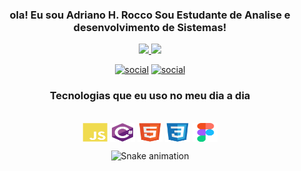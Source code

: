 <div align="center">

  ### ola! Eu sou Adriano H. Rocco Sou Estudante de Analise e desenvolvimento de Sistemas!


  <a href="https://github.com/GhostOfSushi">
    <img height="150em" src="https://github-readme-stats.vercel.app/api?username=GhostOfSushi&count_private=true&include_all_commits=true&show_icons=true&theme=dracula&hide_border=false&show_owner=true"/>
    <img height="150em" src="https://github-readme-stats.vercel.app/api/top-langs/?username=dsouloficial&theme=dracula&hide_border=false&&layout=compact"/>


  [![social](https://img.shields.io/badge/Instagram-E4405F?style=for-the-badge&logo=instagram&logoColor=white)](https://instagram.com/adrianohenriquerocco)
  [![social](https://img.shields.io/badge/Facebook-2f55a4?style=for-the-badge&logo=facebook&logoColor=white)](https://facebook.com/adrianohenriquerocco)

  ### Tecnologias que eu uso no meu dia a dia 

</div>

<div style="display: inline_block"; align="center"><br>
  <img align="center" alt="dsouloficial-Js" height="30" width="40" src="https://raw.githubusercontent.com/devicons/devicon/master/icons/javascript/javascript-plain.svg">
 
  <img align="center" alt="GhostOfSushi-c#" height="30" width="40" src="https://raw.githubusercontent.com/devicons/devicon/master/icons/csharp/csharp-original.svg">
  <img align="center" alt="GhostOfSushi-HTML" height="30" width="40" src="https://raw.githubusercontent.com/devicons/devicon/master/icons/html5/html5-original.svg">
  <img align="center" alt="GhostOfSushi-CSS" height="30" width="40" src="https://raw.githubusercontent.com/devicons/devicon/master/icons/css3/css3-original.svg">
   <img align="center" alt="dsouloficial-CSS" height="30" width="40" src="https://raw.githubusercontent.com/devicons/devicon/master/icons/figma/figma-original.svg">
</div>

<div align="center">
  
  ![Snake animation](https://github.com/dsouloficial/dsouloficial/blob/output/github-contribution-grid-snake.svg)
  
</div>
